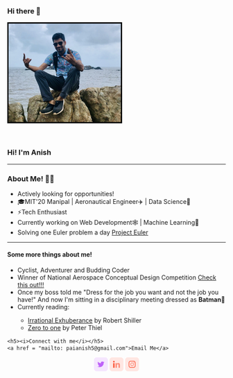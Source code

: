 ### Hi there 👋
<p><img src="https://github.com/anishpai/CV/blob/master/propic.jpg" width="259" height = "227" style="border:3px solid black" display: block;
    margin-left: auto;
    margin-right: auto;
    width: 50%;></p><br>

<h3>Hi! I'm Anish</h3>
<hr background_color="red">
<h3>About Me! 🙋‍♂️</h3>

<ul>
    <li>Actively looking for opportunities!</li>
  <li>🎓MIT'20 Manipal | Aeronautical Engineer✈️ | Data Science🧬</li>
  <li>⚡Tech Enthusiast</li>
  <li>Currently working on Web Development🕸️ | Machine Learning🤖 </li>
  <li>Solving one Euler problem a day <a href="https://projecteuler.net/">Project Euler</a></li>
</ul>
<hr>
<div>
    <p><h4>Some more things about me!</h4></p>
    <ul>
        <li>Cyclist, Adventurer and Budding Coder</li>
        <li>Winner of National Aerospace Conceptual Design Competition <a href="https://timesofindia.indiatimes.com/home/education/news/manipal-students-bag-first-prize-for-uav-design/articleshow/70903855.cms">Check this out!!!</a></li>
        <li>Once my boss told me "Dress for the job you want and not the job you have!" And now I'm sitting in a disciplinary meeting dressed as <strong>Batman</strong>🦇</li>
        <li>Currently reading:</li>
            <ul>
                <li> <a href = "https://www.goodreads.com/book/show/100132.Irrational_Exuberance">Irrational Exhuberance</a> by Robert Shiller</li>
                <li> <a href = "https://www.goodreads.com/book/show/18050143-zero-to-one">Zero to one</a> by Peter Thiel </li>
            </ul>
    </ul>
</div>

    <h5><i>Connect with me</i></h5>
    <a href = "mailto: paianish5@gmail.com">Email Me</a>


<p align="center">
    <a href="https://twitter.com/realAnishPai" alt="Twitter"><img src="https://github.com/anishpai/CV/blob/master/twitter.png"></a>
    <a href="https://linkedin.com/anishpai" alt="LinkedIn"><img src="https://github.com/anishpai/CV/blob/master/linkedin.png"></a>
    <a href="https://instagram.com/anish_pai" alt="Twitter"><img src="https://github.com/anishpai/CV/blob/master/insta.png"></a>
</p>

